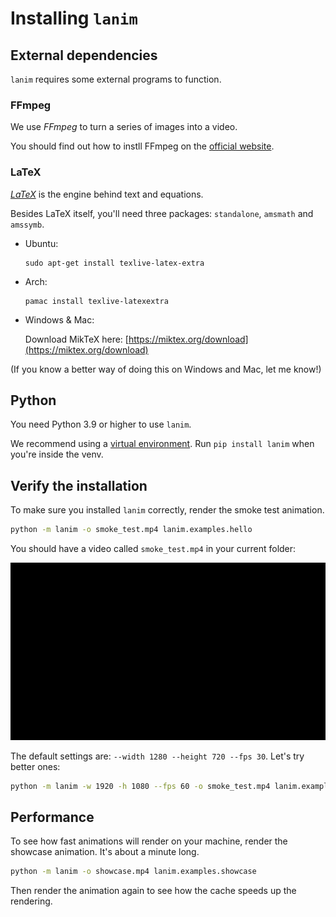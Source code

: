 # Installing `lanim`

## External dependencies

`lanim` requires some external programs to function.

### FFmpeg

We use _FFmpeg_ to turn a series of images into a video.

You should find out how to instll FFmpeg on the [official website](https://www.ffmpeg.org/).

### LaTeX

[_LaTeX_](https://www.overleaf.com/learn/latex/Learn_LaTeX_in_30_minutes) is the engine behind text and equations.

Besides LaTeX itself, you'll need three packages: `standalone`, `amsmath` and `amssymb`.

- Ubuntu:

    ```
    sudo apt-get install texlive-latex-extra
    ```

- Arch:

    ```
    pamac install texlive-latexextra
    ```

- Windows & Mac:

    Download MikTeX here: [https://miktex.org/download](https://miktex.org/download)

(If you know a better way of doing this on Windows and Mac, let me know!)

## Python

You need Python 3.9 or higher to use `lanim`.

We recommend using a [virtual environment](https://docs.python.org/3/tutorial/venv.html).
Run `pip install lanim` when you're inside the venv.


## Verify the installation

To make sure you installed `lanim` correctly, render the smoke test animation.

```bash
python -m lanim -o smoke_test.mp4 lanim.examples.hello
```

You should have a video called `smoke_test.mp4` in your current folder:

!["Hello, lanim" GIF](hello.gif)


The default settings are: `--width 1280 --height 720 --fps 30`. Let's try better ones:
```bash
python -m lanim -w 1920 -h 1080 --fps 60 -o smoke_test.mp4 lanim.examples.hello
```


## Performance

To see how fast animations will render on your machine, render the showcase animation.
It's about a minute long.
```bash
python -m lanim -o showcase.mp4 lanim.examples.showcase
```

Then render the animation again to see how the cache speeds up the rendering.
